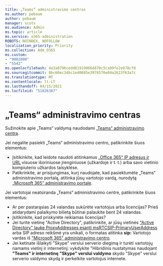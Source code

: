 ```yaml
---
title: „Teams“ administravimo centras
ms.author: pebaum
author: pebaum
manager: scotv
ms.audience: Admin
ms.topic: article
ms.service: o365-administration
ROBOTS: NOINDEX, NOFOLLOW
localization_priority: Priority
ms.collection: Adm_O365
ms.custom:
- "9002890"
- "5542"
ms.openlocfilehash: 4a3a0796cedd81919066d870c5ca99fe2e978cf8
ms.sourcegitcommit: 8bc60ec34bc1e40685e3976576e04a2623f63a7c
ms.translationtype: MT
ms.contentlocale: lt-LT
ms.lasthandoff: 04/15/2021
ms.locfileid: "51826387"
---
```

# <a name="teams-admin-center"></a>„Teams“ administravimo centras

Sužinokite apie „Teams“ valdymą naudodami [„Teams“ administravimo centrą](https://docs.microsoft.com/microsoftteams/manage-teams-skypeforbusiness-admin-center).

Jei negalite pasiekti „Teams“ administravimo centro, patikrinkite šiuos elementus:

- Įsitikinkite, kad leidote naudoti atitinkamus [„Office 365“ IP adresus ir URL](https://docs.microsoft.com/Office365/Enterprise/office-365-ip-web-service) visuose išoriniuose įrenginiuose (užkardoje ir t. t.) arba savo vietinio kompiuterio užkardos taisyklėse.
- Patikrinkite, ar prisijungimas, kurį naudojate, kad pasiektumėte „Teams“ administravimo portalą, atitinka jūsų vartotojo vardą, nurodytą [„Microsoft 365“ administravimo portale](https://admin.microsoft.com/Adminportal/Home?source=applauncher#/users).

Jei vartotojai neatsiranda „Teams“ administravimo centre, patikrinkite šiuos elementus:

- Ar per pastarąsias 24 valandas sukūrėte vartotojus arba licencijas? Prieš atidarydami palaikymo bilietą būtinai palaukite bent 24 valandas.
- Įsitikinkite, kad priskyrėte reikiamas licencijas?
- Jei turite vietinę "Active Directory", patikrinkite, ar jūsų vietinės ["Active Directory" lauke ProxyAddresses esanti msRTCSIP-PrimaryUserAddress](https://docs.microsoft.com/skypeforbusiness/troubleshoot/online-configuration/msrtcsip-primaryuseraddress-proxyaddaddress) arba SIP adreso reikšmė yra unikali, o formatas atitinka **sip:** Vartotojo vardas iš ["Microsoft 365" administravimo centro](https://admin.microsoft.com/Adminportal/Home?source=applauncher#/users).
- Jei ketinate išlaikyti "Skype" verslui serverio diegimą ir turėti vartotojų namams vietinį ir internetinį: vykdykite "Hibridinis nustatymas naudojant **"Teams" ir internetinę "Skype" verslui valdymo** skydo "Skype" verslui serverio valdymo skydą ir perkelkite vartotojus internete.
